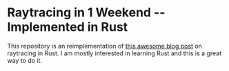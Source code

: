 # Raytracing in 1 Weekend -- Implemented in Rust


This repository is an reimplementation of [this awesome blog post](https://raytracing.github.io/books/RayTracingInOneWeekend.html)
on raytracing in Rust. I am mostly interested in learning Rust and this
is a great way to do it.


